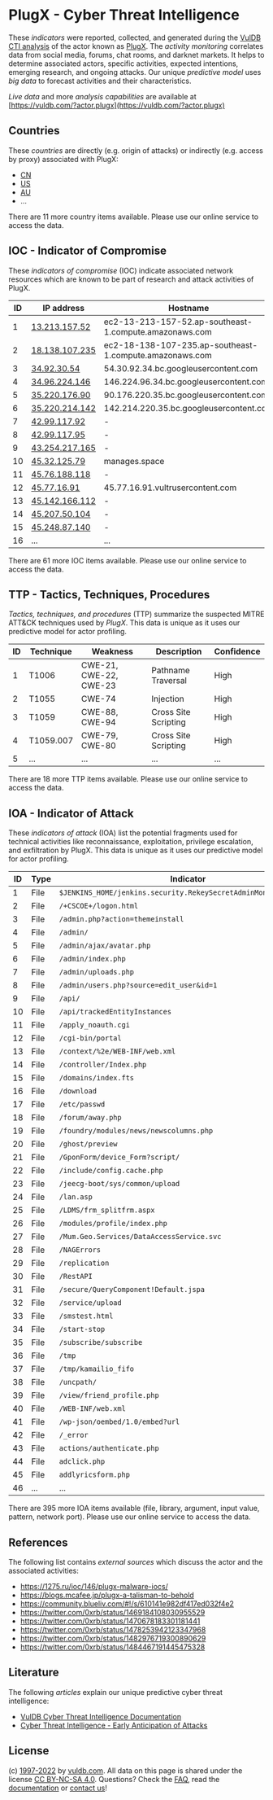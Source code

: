 # PlugX - Cyber Threat Intelligence

These _indicators_ were reported, collected, and generated during the [VulDB CTI analysis](https://vuldb.com/?kb.cti) of the actor known as [PlugX](https://vuldb.com/?actor.plugx). The _activity monitoring_ correlates data from social media, forums, chat rooms, and darknet markets. It helps to determine associated actors, specific activities, expected intentions, emerging research, and ongoing attacks. Our unique _predictive model_ uses _big data_ to forecast activities and their characteristics.

_Live data_ and more _analysis capabilities_ are available at [https://vuldb.com/?actor.plugx](https://vuldb.com/?actor.plugx)

## Countries

These _countries_ are directly (e.g. origin of attacks) or indirectly (e.g. access by proxy) associated with PlugX:

* [CN](https://vuldb.com/?country.cn)
* [US](https://vuldb.com/?country.us)
* [AU](https://vuldb.com/?country.au)
* ...

There are 11 more country items available. Please use our online service to access the data.

## IOC - Indicator of Compromise

These _indicators of compromise_ (IOC) indicate associated network resources which are known to be part of research and attack activities of PlugX.

ID | IP address | Hostname | Campaign | Confidence
-- | ---------- | -------- | -------- | ----------
1 | [13.213.157.52](https://vuldb.com/?ip.13.213.157.52) | ec2-13-213-157-52.ap-southeast-1.compute.amazonaws.com | - | Medium
2 | [18.138.107.235](https://vuldb.com/?ip.18.138.107.235) | ec2-18-138-107-235.ap-southeast-1.compute.amazonaws.com | - | Medium
3 | [34.92.30.54](https://vuldb.com/?ip.34.92.30.54) | 54.30.92.34.bc.googleusercontent.com | - | Medium
4 | [34.96.224.146](https://vuldb.com/?ip.34.96.224.146) | 146.224.96.34.bc.googleusercontent.com | - | Medium
5 | [35.220.176.90](https://vuldb.com/?ip.35.220.176.90) | 90.176.220.35.bc.googleusercontent.com | - | Medium
6 | [35.220.214.142](https://vuldb.com/?ip.35.220.214.142) | 142.214.220.35.bc.googleusercontent.com | - | Medium
7 | [42.99.117.92](https://vuldb.com/?ip.42.99.117.92) | - | - | High
8 | [42.99.117.95](https://vuldb.com/?ip.42.99.117.95) | - | - | High
9 | [43.254.217.165](https://vuldb.com/?ip.43.254.217.165) | - | - | High
10 | [45.32.125.79](https://vuldb.com/?ip.45.32.125.79) | manages.space | - | High
11 | [45.76.188.118](https://vuldb.com/?ip.45.76.188.118) | - | - | High
12 | [45.77.16.91](https://vuldb.com/?ip.45.77.16.91) | 45.77.16.91.vultrusercontent.com | - | High
13 | [45.142.166.112](https://vuldb.com/?ip.45.142.166.112) | - | - | High
14 | [45.207.50.104](https://vuldb.com/?ip.45.207.50.104) | - | - | High
15 | [45.248.87.140](https://vuldb.com/?ip.45.248.87.140) | - | - | High
16 | ... | ... | ... | ...

There are 61 more IOC items available. Please use our online service to access the data.

## TTP - Tactics, Techniques, Procedures

_Tactics, techniques, and procedures_ (TTP) summarize the suspected MITRE ATT&CK techniques used by _PlugX_. This data is unique as it uses our predictive model for actor profiling.

ID | Technique | Weakness | Description | Confidence
-- | --------- | -------- | ----------- | ----------
1 | T1006 | CWE-21, CWE-22, CWE-23 | Pathname Traversal | High
2 | T1055 | CWE-74 | Injection | High
3 | T1059 | CWE-88, CWE-94 | Cross Site Scripting | High
4 | T1059.007 | CWE-79, CWE-80 | Cross Site Scripting | High
5 | ... | ... | ... | ...

There are 18 more TTP items available. Please use our online service to access the data.

## IOA - Indicator of Attack

These _indicators of attack_ (IOA) list the potential fragments used for technical activities like reconnaissance, exploitation, privilege escalation, and exfiltration by PlugX. This data is unique as it uses our predictive model for actor profiling.

ID | Type | Indicator | Confidence
-- | ---- | --------- | ----------
1 | File | `$JENKINS_HOME/jenkins.security.RekeySecretAdminMonitor/backups` | High
2 | File | `/+CSCOE+/logon.html` | High
3 | File | `/admin.php?action=themeinstall` | High
4 | File | `/admin/` | Low
5 | File | `/admin/ajax/avatar.php` | High
6 | File | `/admin/index.php` | High
7 | File | `/admin/uploads.php` | High
8 | File | `/admin/users.php?source=edit_user&id=1` | High
9 | File | `/api/` | Low
10 | File | `/api/trackedEntityInstances` | High
11 | File | `/apply_noauth.cgi` | High
12 | File | `/cgi-bin/portal` | High
13 | File | `/context/%2e/WEB-INF/web.xml` | High
14 | File | `/controller/Index.php` | High
15 | File | `/domains/index.fts` | High
16 | File | `/download` | Medium
17 | File | `/etc/passwd` | Medium
18 | File | `/forum/away.php` | High
19 | File | `/foundry/modules/news/newscolumns.php` | High
20 | File | `/ghost/preview` | High
21 | File | `/GponForm/device_Form?script/` | High
22 | File | `/include/config.cache.php` | High
23 | File | `/jeecg-boot/sys/common/upload` | High
24 | File | `/lan.asp` | Medium
25 | File | `/LDMS/frm_splitfrm.aspx` | High
26 | File | `/modules/profile/index.php` | High
27 | File | `/Mum.Geo.Services/DataAccessService.svc` | High
28 | File | `/NAGErrors` | Medium
29 | File | `/replication` | Medium
30 | File | `/RestAPI` | Medium
31 | File | `/secure/QueryComponent!Default.jspa` | High
32 | File | `/service/upload` | High
33 | File | `/smstest.html` | High
34 | File | `/start-stop` | Medium
35 | File | `/subscribe/subscribe` | High
36 | File | `/tmp` | Low
37 | File | `/tmp/kamailio_fifo` | High
38 | File | `/uncpath/` | Medium
39 | File | `/view/friend_profile.php` | High
40 | File | `/WEB-INF/web.xml` | High
41 | File | `/wp-json/oembed/1.0/embed?url` | High
42 | File | `/_error` | Low
43 | File | `actions/authenticate.php` | High
44 | File | `adclick.php` | Medium
45 | File | `addlyricsform.php` | High
46 | ... | ... | ...

There are 395 more IOA items available (file, library, argument, input value, pattern, network port). Please use our online service to access the data.

## References

The following list contains _external sources_ which discuss the actor and the associated activities:

* https://1275.ru/ioc/146/plugx-malware-iocs/
* https://blogs.mcafee.jp/plugx-a-talisman-to-behold
* https://community.blueliv.com/#!/s/610141e982df417ed032f4e2
* https://twitter.com/0xrb/status/1469184108030955529
* https://twitter.com/0xrb/status/1470678183301181441
* https://twitter.com/0xrb/status/1478253942123347968
* https://twitter.com/0xrb/status/1482976719300890629
* https://twitter.com/0xrb/status/1484467191445475328

## Literature

The following _articles_ explain our unique predictive cyber threat intelligence:

* [VulDB Cyber Threat Intelligence Documentation](https://vuldb.com/?kb.cti)
* [Cyber Threat Intelligence - Early Anticipation of Attacks](https://www.scip.ch/en/?labs.20201022)

## License

(c) [1997-2022](https://vuldb.com/?kb.changelog) by [vuldb.com](https://vuldb.com/?kb.about). All data on this page is shared under the license [CC BY-NC-SA 4.0](https://creativecommons.org/licenses/by-nc-sa/4.0/). Questions? Check the [FAQ](https://vuldb.com/?kb.faq), read the [documentation](https://vuldb.com/?kb) or [contact us](https://vuldb.com/?contact)!
